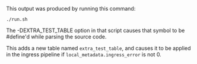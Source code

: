 This output was produced by running this command:

    ./run.sh

The -DEXTRA_TEST_TABLE option in that script causes that symbol to be
#define'd while parsing the source code.

This adds a new table named `extra_test_table`, and causes it to be
applied in the ingress pipeline if `local_metadata.ingress_error` is
not 0.
